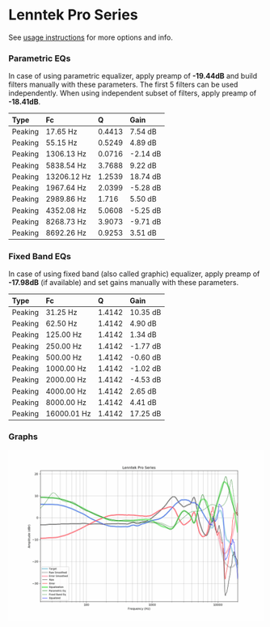 # Lenntek Pro Series
See [usage instructions](https://github.com/jaakkopasanen/AutoEq#usage) for more options and info.

### Parametric EQs
In case of using parametric equalizer, apply preamp of **-19.44dB** and build filters manually
with these parameters. The first 5 filters can be used independently.
When using independent subset of filters, apply preamp of **-18.41dB**.

| Type    | Fc          |      Q | Gain     |
|:--------|:------------|:-------|:---------|
| Peaking | 17.65 Hz    | 0.4413 | 7.54 dB  |
| Peaking | 55.15 Hz    | 0.5249 | 4.89 dB  |
| Peaking | 1306.13 Hz  | 0.0716 | -2.14 dB |
| Peaking | 5838.54 Hz  | 3.7688 | 9.22 dB  |
| Peaking | 13206.12 Hz | 1.2539 | 18.74 dB |
| Peaking | 1967.64 Hz  | 2.0399 | -5.28 dB |
| Peaking | 2989.86 Hz  | 1.716  | 5.50 dB  |
| Peaking | 4352.08 Hz  | 5.0608 | -5.25 dB |
| Peaking | 8268.73 Hz  | 3.9073 | -9.71 dB |
| Peaking | 8692.26 Hz  | 0.9253 | 3.51 dB  |

### Fixed Band EQs
In case of using fixed band (also called graphic) equalizer, apply preamp of **-17.98dB**
(if available) and set gains manually with these parameters.

| Type    | Fc          |      Q | Gain     |
|:--------|:------------|:-------|:---------|
| Peaking | 31.25 Hz    | 1.4142 | 10.35 dB |
| Peaking | 62.50 Hz    | 1.4142 | 4.90 dB  |
| Peaking | 125.00 Hz   | 1.4142 | 1.34 dB  |
| Peaking | 250.00 Hz   | 1.4142 | -1.77 dB |
| Peaking | 500.00 Hz   | 1.4142 | -0.60 dB |
| Peaking | 1000.00 Hz  | 1.4142 | -1.02 dB |
| Peaking | 2000.00 Hz  | 1.4142 | -4.53 dB |
| Peaking | 4000.00 Hz  | 1.4142 | 2.65 dB  |
| Peaking | 8000.00 Hz  | 1.4142 | 4.41 dB  |
| Peaking | 16000.01 Hz | 1.4142 | 17.25 dB |

### Graphs
![](./Lenntek%20Pro%20Series.png)